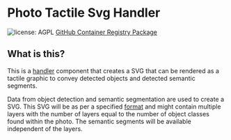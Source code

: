 # Photo Tactile Svg Handler

![license: AGPL](https://camo.githubusercontent.com/b53b1136762ea55ee6a2d641c9f8283b8335a79b3cb95cbab5a988e678e269b8/68747470733a2f2f696d672e736869656c64732e696f2f62616467652f6c6963656e73652d4147504c2d73756363657373) [GitHub Container Registry Package](https://github.com/Shared-Reality-Lab/IMAGE-server/pkgs/container/image-handler-photo-tactile-svg)

## What is this?

This is a [handler](https://github.com/Shared-Reality-Lab/IMAGE-server/wiki/2.-Handlers,-Preprocessors-and-Services#handlers=) component that creates a SVG that can be rendered as a tactile graphic to convey detected objects and detected semantic segments.

Data from object detection and semantic segmentation are used to create a SVG.
This SVG will be as per a specified [format](https://github.com/Shared-Reality-Lab/IMAGE-Monarch/tree/main#tactile-graphics) and might contain multiple layers with the number of layers equal to the number of object classes found within the photo. The semantic segments will be available independent of the layers.